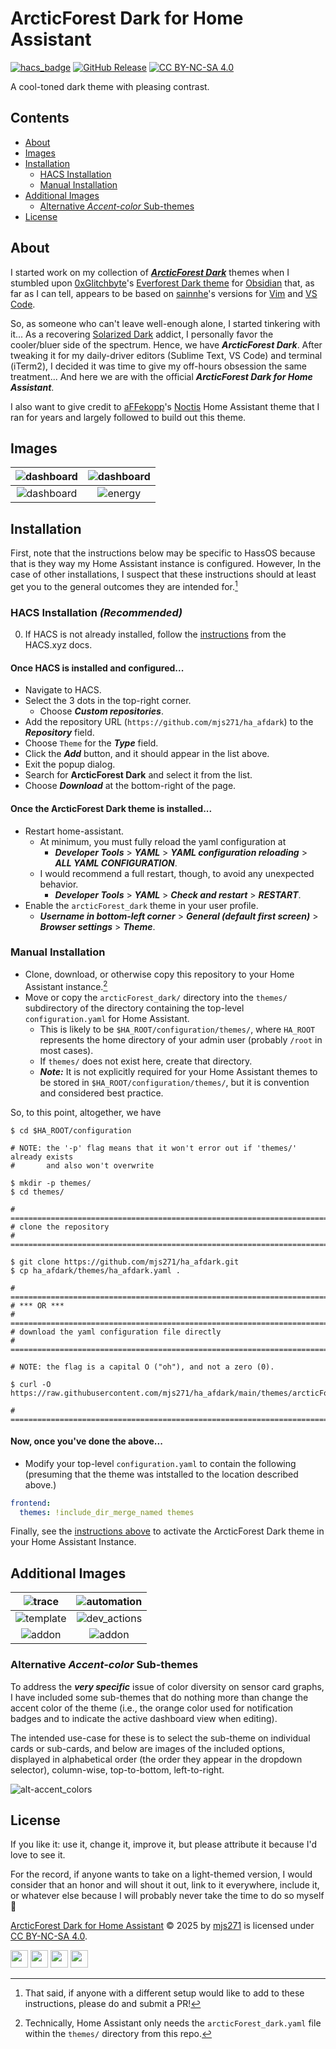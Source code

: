 # ArcticForest Dark for Home Assistant

[![hacs_badge][hacs-badge]][hacs-link]
[![GitHub Release][gh-release-badge]][gh-release-link]
[![CC BY-NC-SA 4.0][cc-by-nc-sa-shield]][cc-by-nc-sa-link]

[hacs-badge]: https://img.shields.io/badge/HACS-Default-orange.svg?style=for-the-badge
[hacs-link]: https://github.com/hacs/integration
[gh-release-badge]: https://img.shields.io/github/v/release/mjs271/arcticForest-dark_HA?style=for-the-badge&color=%232196f3
[gh-release-link]: https://github.com/mjs271/arcticForest-dark_HA/releases
[cc-by-nc-sa-link]: http://creativecommons.org/licenses/by-nc-sa/4.0/
[cc-by-nc-sa-shield]: https://img.shields.io/badge/License-CC%20BY--NC--SA%204.0-lightgrey.svg?style=for-the-badge&color=%23d99838

A cool-toned dark theme with pleasing contrast.

## Contents

- [About](#about)
- [Images](#images)
- [Installation](#installation)
  - [HACS Installation](#hacs-installation-recommended)
  - [Manual Installation](#manual-installation)
- [Additional Images](#additional-images)
  - [Alternative *Accent-color* Sub-themes](#alternative-accent-color-sub-themes)
- [License](#license)

## About

I started work on my collection of [***ArcticForest Dark***](https://github.com/mjs271/ArcticForest-Dark)
themes when
I stumbled upon [0xGlitchbyte](https://github.com/0xGlitchbyte)'s
[Everforest Dark theme](https://github.com/0xGlitchbyte/obsidian_everforest) for
[Obsidian](https://obsidian.md) that, as far as I can tell, appears to be based on
[sainnhe](https://github.com/sainnhe)'s versions for
[Vim](https://github.com/sainnhe/everforest) and
[VS Code](https://github.com/sainnhe/everforest-vscode).

So, as someone who can't leave well-enough alone, I started tinkering with it...
As a recovering [Solarized Dark](https://ethanschoonover.com/solarized/) addict,
I personally favor the
cooler/bluer side of the spectrum.
Hence, we have ***ArcticForest Dark***.
After tweaking it for my daily-driver editors (Sublime Text, VS Code) and
terminal (iTerm2), I decided it was time to give my off-hours obsession the
same treatment...
And here we are with the official ***ArcticForest Dark for Home Assistant***.

I also want to give credit to [aFFekopp](https://github.com/aFFekopp)'s
[Noctis](https://github.com/aFFekopp/noctis) Home Assistant theme that
I ran for years and largely followed to build out this theme.

## Images

![dashboard](img/dashboard1.png) | ![dashboard](img/dashboard2.png)
:---------------:|:---------------:
![dashboard](img/dashboard3.png) | ![energy](img/energy.png)

## Installation

First, note that the instructions below may be specific to HassOS because that
is they way my Home Assistant instance is configured.
However, In the case of other installations, I suspect that these instructions
should at least get you to the general outcomes they are intended for.[^halp_plz]

[^halp_plz]: That said, if anyone with a different setup would like to add to
these instructions, please do and submit a PR!

### HACS Installation ***(Recommended)***

0. If HACS is not already installed, follow the [instructions](https://www.hacs.xyz/docs/use/#getting-started-with-hacs) from the
   HACS.xyz docs.

#### Once HACS is installed and configured...

- Navigate to HACS.
- Select the 3 dots in the top-right corner.
  - Choose ***Custom repositories***.
- Add the repository URL (`https://github.com/mjs271/ha_afdark`)
   to the ***Repository*** field.
- Choose `Theme` for the ***Type*** field.
- Click the ***Add*** button, and it should appear in the list above.
- Exit the popup dialog.
- Search for **ArcticForest Dark** and select it from the list.
- Choose ***Download*** at the bottom-right of the page.

#### Once the ArcticForest Dark theme is installed...

- Restart home-assistant.
  - At minimum, you must fully reload the yaml configuration at
    - ***Developer Tools*** > ***YAML*** > ***YAML configuration reloading***
      \> ***ALL YAML CONFIGURATION***.
  - I would recommend a full restart, though, to avoid any unexpected behavior.
    - ***Developer Tools*** > ***YAML*** > ***Check and restart***
      \> ***RESTART***.
- Enable the `arcticForest_dark` theme in your user profile.
  - ***Username in bottom-left corner*** > ***General (default first screen)***
    \> ***Browser settings*** > ***Theme***.

### Manual Installation

- Clone, download, or otherwise copy this repository to your Home Assistant
  instance.[^actually]
- Move or copy the `arcticForest_dark/` directory into the `themes/`
  subdirectory of the directory containing the top-level `configuration.yaml`
  for Home Assistant.
  - This is likely to be `$HA_ROOT/configuration/themes/`, where `HA_ROOT`
    represents the home directory of your admin user (probably `/root` in most
    cases).
  - If `themes/` does not exist here, create that directory.
  - ***Note:*** It is not explicitly required for your Home Assistant themes to
    be stored in `$HA_ROOT/configuration/themes/`, but it is convention and
    considered best practice.

So, to this point, altogether, we have

```shell
$ cd $HA_ROOT/configuration

# NOTE: the '-p' flag means that it won't error out if 'themes/' already exists
#       and also won't overwrite

$ mkdir -p themes/
$ cd themes/

# ==============================================================================
# clone the repository
# ==============================================================================

$ git clone https://github.com/mjs271/ha_afdark.git
$ cp ha_afdark/themes/ha_afdark.yaml .

# ==============================================================================
# *** OR ***
# ==============================================================================
# download the yaml configuration file directly
# ==============================================================================

# NOTE: the flag is a capital O ("oh"), and not a zero (0).

$ curl -O https://raw.githubusercontent.com/mjs271/ha_afdark/main/themes/arcticForest_dark.yaml

# ==============================================================================
```

#### Now, once you've done the above...

- Modify your top-level `configuration.yaml` to contain the following
  (presuming that the theme was intstalled to the location described above.)

```yaml
frontend:
  themes: !include_dir_merge_named themes
```

Finally, see the [instructions above](#once-the-arcticforest-dark-theme-is-installed)
to activate the ArcticForest Dark
theme in your Home Assistant Instance.

[^actually]: Technically, Home Assistant only needs the
`arcticForest_dark.yaml` file within the `themes/` directory from this repo.

## Additional Images

![trace](img/trace.png) | ![automation](img/automation.png)
:--------------:|:--------------:
![template](img/template.png) | ![dev_actions](img/dev_actions.png)
![addon](img/addon1.png) | ![addon](img/addon2.png)

### Alternative *Accent-color* Sub-themes

To address the ***very specific*** issue of color diversity on sensor card
graphs, I have included some sub-themes that do nothing more than change the
accent color of the theme (i.e., the orange color used for notification
badges and to indicate the active dashboard view when editing).

The intended use-case for these is to select the sub-theme on individual cards
or sub-cards, and below are images of the included options, displayed in
alphabetical order (the order they appear in the dropdown selector),
column-wise, top-to-bottom, left-to-right.

![alt-accent_colors](img/alt-accent_colors.png)

## License

If you like it: use it, change it, improve it, but please attribute it because
I'd love to see it.

For the record, if anyone wants to take on a light-themed version, I would
consider that an honor and will shout it out, link to it everywhere, include
it, or whatever else because I will probably never take the time to do so
myself 🙂

[ArcticForest Dark for Home Assistant](https://github.com/mjs271/arcticForest-dark_HA)
&copy; 2025 by
[mjs271](https://github.com/mjs271)
is licensed under [CC BY-NC-SA 4.0](https://creativecommons.org/licenses/by-nc-sa/4.0/).

<img src="https://mirrors.creativecommons.org/presskit/icons/cc.svg" width="28" height="28"> <img src="https://mirrors.creativecommons.org/presskit/icons/by.svg" width="28" height="28"> <img src="https://mirrors.creativecommons.org/presskit/icons/nc.svg" width="28" height="28"> <img src="https://mirrors.creativecommons.org/presskit/icons/sa.svg" width="28" height="28">
